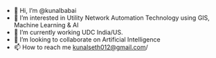 - 👋 Hi, I’m @kunalbabai
- 👀 I’m interested in Utility Network Automation Technology using GIS, Machine Learning & AI
- 🌱 I’m currently working UDC India/US.
- 💞️ I’m looking to collaborate on Artificial Intelligence
- 📫 How to reach me kunalseth012@gmail.com/

<!---
kunalbabai/kunalbabai is a ✨ special ✨ repository because its `README.md` (this file) appears on your GitHub profile.
You can click the Preview link to take a look at your changes.
--->
